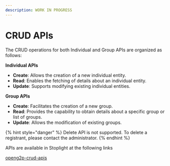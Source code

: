 ```yaml
---
description: WORK IN PROGRESS
---
```


# CRUD APIs

The CRUD operations for both Individual and Group APIs are organized as follows:

**Individual APIs**

* **Create**: Allows the creation of a new individual entity.
* **Read**: Enables the fetching of details about an individual entity.
* **Update**: Supports modifying existing individual entities.

**Group APIs**

* **Create**: Facilitates the creation of a new group.
* **Read**: Provides the capability to obtain details about a specific group or list of groups.
* **Update**: Allows the modification of existing groups.

{% hint style="danger" %}
Delete API is not supported. To delete a registrant, please contact the administrator.
{% endhint %}



APIs are available in Stoplight at the following links

[openg2p-crud-apis](https://openg2p.stoplight.io/docs/openg2p-social-registry/branches/main/m2g8egugf4nrf-open-g2-p-crud-ap-is)

